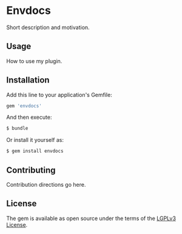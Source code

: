 # Envdocs
Short description and motivation.

## Usage
How to use my plugin.

## Installation
Add this line to your application's Gemfile:

```ruby
gem 'envdocs'
```

And then execute:
```bash
$ bundle
```

Or install it yourself as:
```bash
$ gem install envdocs
```

## Contributing
Contribution directions go here.

## License
The gem is available as open source under the terms of the [LGPLv3 License](https://www.gnu.org/licenses/lgpl-3.0.html).
